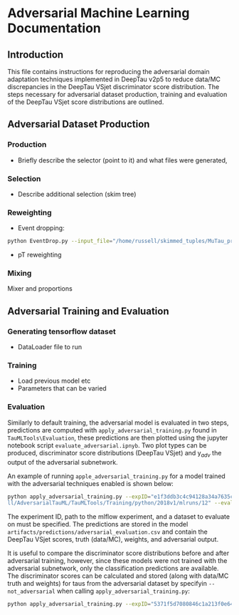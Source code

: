 # Adversarial Machine Learning Documentation

## Introduction

This file contains instructions for reproducing the adversarial domain adaptation techniques implemented in DeepTau v2p5 to reduce data/MC discrepancies in the DeepTau VSjet discriminator score distribution. The steps necessary for adversarial dataset production, training and evaluation of the DeepTau VSjet score distributions are outlined.




## Adversarial Dataset Production

### Production

- Briefly describe the selector (point to it) and what files were generated, 


### Selection 


- Describe additional selection (skim tree)


### Reweighting 

- Event dropping:

```sh
python EventDrop.py --input_file="/home/russell/skimmed_tuples/MuTau_prod2018/DY_taus_skimmed_R6p26.root" --target_file="/home/russell/histograms/datacard_pt_2_inclusive_mt_2018_0p9VSjet.root" --target_histo="mt_inclusive/EMB" --n_tau=200 --save_path="/home/russell/testingPR/testdrop.root"
```

- pT reweighting

### Mixing

Mixer and proportions

## Adversarial Training and Evaluation

### Generating tensorflow dataset

- DataLoader file to run

### Training

- Load previous model etc
- Parameters that can be varied


### Evaluation

Similarly to default training, the adversarial model is evaluated in two steps, predictions are computed with `apply_adversarial_training.py` found in `TauMLTools\Evaluation`, these predictions are then plotted using the jupyter notebook script `evaluate_adversarial.ipnyb`. Two plot types can be produced, discriminator score distributions (DeepTau VSjet) and y$_{adv}$ the output of the adversarial subnetwork.

An example of running `apple_adversarial_training.py` for a model trained with the adversarial techniques enabled is shown below:

```sh
python apply_adversarial_training.py --expID="e1f3ddb3c4c94128a34a7635c56322eb" --mlpath="/home/russe
ll/AdversarialTauML/TauMLTools/Training/python/2018v1/mlruns/12" --eval_ds="/home/russell/tfdata/AdvEval"
```
The experiment ID, path to the mlflow experiment, and a dataset to evaluate on must be specified. The predictions are stored in the model `artifacts/predictions/adversarial_evaluation.csv` and contain the DeepTau VSjet scores, truth (data/MC), weights, and adversarial output.

It is useful to compare the discriminator score distributions before and after adversarial training, however, since these models were not trained with the adversarial subnetwork, only the classification predictions are available. The discriminator scores can be calculated and stored (along with data/MC truth and weights) for taus from the adversarial dataset by specifyin `--not_adversarial` when calling `apply_adversarial_training.py`:

```sh
python apply_adversarial_training.py --expID="5371f5d7080846c1a213f0e648471c11" --mlpath="/home/russell/AdversarialTauML/TauMLTools/Training/python/2018v1/mlruns/12" --eval_ds="/home/russell/tfdata/AdvEval" --not_adversarial
```